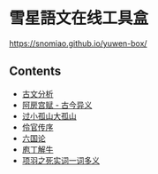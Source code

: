 # 雪星語文在线工具盒

https://snomiao.github.io/yuwen-box/

## Contents

- <a href="./guwenfenxi.html">古文分析</a>
- <a href="./yuwen/e-fang-gong-fu.html">阿房宫赋 - 古今异义</a>
- <a href="./yuwen/guo-xiao-gu-shan-da-gu-shan.html">过小孤山大孤山</a>
- <a href="./yuwen/lian-guan-zhuan-xu.html">伶官传序</a>
- <a href="./yuwen/liu-guo-lun.html">六国论</a>
- <a href="./yuwen/pao-ding-jie-niu.html">庖丁解牛</a>
- <a href="./yuwen/xiang-yu-zhi-si.html">项羽之死实词一词多义</a>
